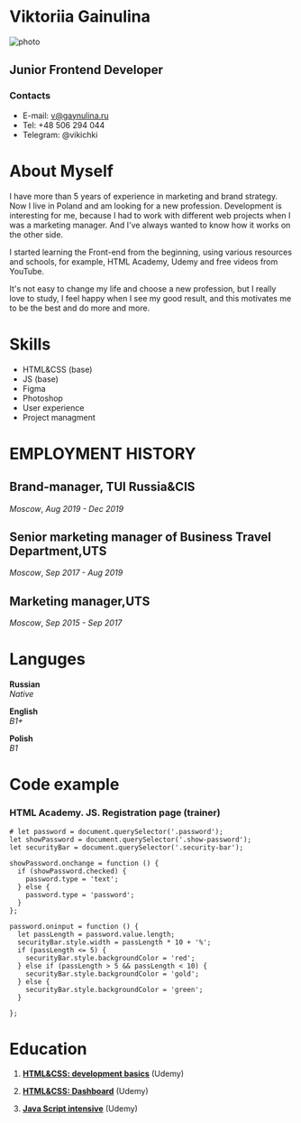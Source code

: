 #  Viktoriia Gainulina 
![photo](https://drive.google.com/file/d/1lj8HjTV13bDasuE4ORyPO6F6Rr9raofh/view?usp=sharing.jpeg)
## Junior Frontend Developer
### Contacts
* E-mail: v@gaynulina.ru 
* Tel: +48 506 294 044
* Telegram: @vikichki

# About Myself

  I have more than 5 years of experience in marketing and brand strategy. Now I live in Poland and am looking for a new profession. Development is interesting for me, because I had to work with different web projects when I was a marketing manager. And I've always wanted to know how it works on the other side. 

 I started learning the Front-end from the beginning, using various resources and schools, for example, HTML Academy, Udemy and free videos from YouTube.

 It's not easy to change my life and choose a new profession, but I really love to study, I feel happy when I see my good result, and this motivates me to be the best and do more and more.

# Skills
 - HTML&CSS (base)
 - JS (base)
 - Figma
 - Photoshop
 - User experience
 - Project managment

# EMPLOYMENT HISTORY
## Brand-manager, TUI Russia&CIS   
_Moscow_,
_Aug 2019 - Dec 2019_
## Senior marketing manager of Business Travel Department,UTS    
_Moscow_,
_Sep 2017 - Aug 2019_
## Marketing manager,UTS
_Moscow_,
_Sep 2015 - Sep 2017_

# Languges
**Russian**\
_Native_

**English**\
_B1+_

**Polish**\
_B1_

# Code example 
### HTML Academy. JS. Registration page (trainer)
```
# let password = document.querySelector('.password');
let showPassword = document.querySelector('.show-password');
let securityBar = document.querySelector('.security-bar');

showPassword.onchange = function () {
  if (showPassword.checked) {
    password.type = 'text';
  } else {
    password.type = 'password';
  }
};

password.oninput = function () {
  let passLength = password.value.length;
  securityBar.style.width = passLength * 10 + '%';
  if (passLength <= 5) {
    securityBar.style.backgroundColor = 'red';
  } else if (passLength > 5 && passLength < 10) {
    securityBar.style.backgroundColor = 'gold';
  } else {
    securityBar.style.backgroundColor = 'green';
  }

};
```
# Education
1) [**HTML&CSS: development basics**](https://drive.google.com/file/d/13WW06ZpgV6zYuPU4JWd_Gp98l0T_YT30/view?usp=sharing) (Udemy)

2) [**HTML&CSS: Dashboard**](https://drive.google.com/file/d/1FWeHrdZtckEtNMPEZ1mrL4NtDtCRhstU/view?usp=sharing) (Udemy)

3) [**Java Script intensive**](https://drive.google.com/file/d/18hlZ-wPTye9_mxEM1__ltYOpwDn7a25J/view?usp=sharing) (Udemy)



